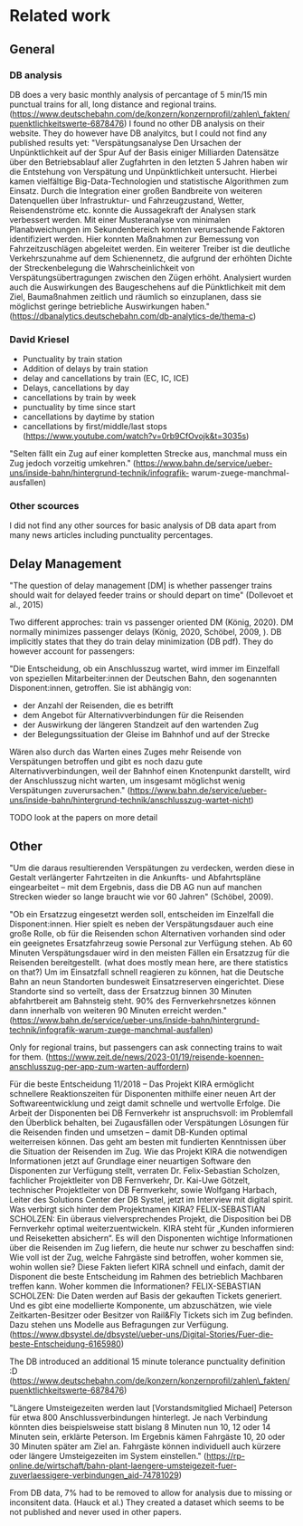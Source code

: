 # Related work

## General
### DB analysis
DB does a very basic monthly analysis of percantage of 5 min/15 min punctual trains for all, long distance and regional trains. (https://www.deutschebahn.com/de/konzern/konzernprofil/zahlen\_fakten/puenktlichkeitswerte-6878476)
I found no other DB analysis on their website.
They do however have DB analyitcs, but I could not find any published results yet:
"Verspätungsanalyse
Den Ursachen der Unpünktlichkeit auf der Spur
Auf der Basis einiger Milliarden Datensätze über den Betriebsablauf aller Zugfahrten in den letzten 5 Jahren haben wir die Entstehung von Verspätung und Unpünktlichkeit untersucht. Hierbei kamen vielfältige Big-Data-Technologien und statistische Algorithmen zum Einsatz. Durch die Integration einer großen Bandbreite von weiteren Datenquellen über Infrastruktur- und Fahrzeugzustand, Wetter, Reisendenströme etc. konnte die Aussagekraft der Analysen stark verbessert werden. Mit einer Musteranalyse von minimalen Planabweichungen im Sekundenbereich konnten verursachende Faktoren identifiziert werden. Hier konnten Maßnahmen zur Bemessung von Fahrzeitzuschlägen abgeleitet werden. Ein weiterer Treiber ist die deutliche Verkehrszunahme auf dem Schienennetz, die aufgrund der erhöhten Dichte der Streckenbelegung die Wahrscheinlichkeit von Verspätungsübertragungen zwischen den Zügen erhöht. Analysiert wurden auch die Auswirkungen des Baugeschehens auf die Pünktlichkeit mit dem Ziel, Baumaßnahmen zeitlich und räumlich so einzuplanen, dass sie möglichst geringe betriebliche Auswirkungen haben." (https://dbanalytics.deutschebahn.com/db-analytics-de/thema-c)

### David Kriesel
- Punctuality by train station
- Addition of delays by train station
- delay and cancellations by train (EC, IC, ICE)
- Delays, cancellations by day
- cancellations by train by week
- punctuality by time since start
- cancellations by daytime by station
- cancellations by first/middle/last stops
(https://www.youtube.com/watch?v=0rb9CfOvojk&t=3035s)

"Selten fällt ein Zug auf einer kompletten Strecke aus, manchmal muss ein Zug
jedoch vorzeitig umkehren." (https://www.bahn.de/service/ueber-uns/inside-bahn/hintergrund-technik/infografik-
warum-zuege-manchmal-ausfallen)

### Other scources
I did not find any other sources for basic analysis of DB data apart from many news articles including punctuality percentages.

## Delay Management 
"The question of delay management [DM] is whether passenger trains should wait
for delayed feeder trains or should depart on time" (Dollevoet et al., 2015)

Two different approches: train vs passenger oriented DM (König, 2020). DM normally minimizes passenger delays (König, 2020, Schöbel, 2009, ). DB implicitly states that they do train delay minimization (DB pdf). They do however account for passengers:

"Die Entscheidung, ob ein Anschlusszug wartet, wird immer im Einzelfall von speziellen Mitarbeiter:innen der Deutschen Bahn, den sogenannten Disponent:innen, getroffen. Sie ist abhängig von: 
- der Anzahl der Reisenden, die es betrifft 
- dem Angebot für Alternativverbindungen für die Reisenden 
- der Auswirkung der längeren Standzeit auf den wartenden Zug 
- der Belegungssituation der Gleise im Bahnhof und auf der Strecke

Wären also durch das Warten eines Zuges mehr Reisende von Verspätungen betroffen und gibt es noch dazu gute Alternativverbindungen, weil der Bahnhof einen Knotenpunkt darstellt, wird der Anschlusszug nicht warten, um insgesamt möglichst wenig Verspätungen zuverursachen." (https://www.bahn.de/service/ueber-uns/inside-bahn/hintergrund-technik/anschlusszug-wartet-nicht)

TODO look at the papers on more detail

## Other
"Um die daraus resultierenden Verspätungen
zu verdecken, werden diese in Gestalt verlängerter Fahrtzeiten in die Ankunfts-
und Abfahrtspläne eingearbeitet – mit dem Ergebnis, dass die DB AG nun auf
manchen Strecken wieder so lange braucht wie vor 60 Jahren" (Schöbel, 2009).

"Ob ein Ersatzzug eingesetzt werden soll, entscheiden im Einzelfall die Disponent:innen. Hier spielt es neben der Verspätungsdauer auch eine große Rolle, ob für die Reisenden schon Alternativen vorhanden sind oder ein geeignetes Ersatzfahrzeug sowie Personal zur Verfügung stehen. Ab 60 Minuten Verspätungsdauer wird in den meisten Fällen ein Ersatzzug für die Reisenden bereitgestellt. 
(what does mostly mean here, are there statistics on that?) 
Um im Einsatzfall schnell reagieren zu können, hat die Deutsche Bahn an neun Standorten bundesweit Einsatzreserven eingerichtet. Diese Standorte sind so verteilt, dass der Ersatzzug binnen 30 Minuten abfahrtbereit am Bahnsteig steht. 90\% des Fernverkehrsnetzes können dann innerhalb von weiteren 90 Minuten erreicht werden." (https://www.bahn.de/service/ueber-uns/inside-bahn/hintergrund-technik/infografik-warum-zuege-manchmal-ausfallen)

Only for regional trains, but passengers can ask connecting trains to wait for them. (https://www.zeit.de/news/2023-01/19/reisende-koennen-anschlusszug-per-app-zum-warten-auffordern)

Für die beste Entscheidung
11/2018 – Das Projekt KIRA ermöglicht schnellere Reaktionszeiten für Disponenten mithilfe einer neuen Art der Softwareentwicklung und zeigt damit schnelle und wertvolle Erfolge.
Die Arbeit der Disponenten bei DB Fernverkehr ist anspruchsvoll: im Problemfall den Überblick behalten, bei Zugausfällen oder Verspätungen Lösungen für die Reisenden finden und umsetzen – damit DB-Kunden optimal weiterreisen können. Das geht am besten mit fundierten Kenntnissen über die Situation der Reisenden im Zug. Wie das Projekt KIRA die notwendigen Informationen jetzt auf Grundlage einer neuartigen Software den Disponenten zur Verfügung stellt, verraten Dr. Felix-Sebastian Scholzen, fachlicher Projektleiter von DB Fernverkehr, Dr. Kai-Uwe Götzelt, technischer Projektleiter von DB Fernverkehr, sowie Wolfgang Harbach, Leiter des Solutions Center der DB Systel, jetzt im Interview mit digital spirit.
Was verbirgt sich hinter dem Projektnamen KIRA?
FELIX-SEBASTIAN SCHOLZEN: Ein überaus vielversprechendes Projekt, die Disposition bei DB Fernverkehr optimal weiterzuentwickeln. KIRA steht für „Kunden informieren und Reiseketten absichern“. Es will den Disponenten wichtige Informationen über die Reisenden im Zug liefern, die heute nur schwer zu beschaffen sind: Wie voll ist der Zug, welche Fahrgäste sind betroffen, woher kommen sie, wohin wollen sie? Diese Fakten liefert KIRA schnell und einfach, damit der Disponent die beste Entscheidung im Rahmen des betrieblich Machbaren treffen kann.
Woher kommen die Informationen?
FELIX-SEBASTIAN SCHOLZEN: Die Daten werden auf Basis der gekauften Tickets generiert. Und es gibt eine modellierte Komponente, um abzuschätzen, wie viele Zeitkarten-Besitzer oder Besitzer von Rail&Fly Tickets sich im Zug befinden. Dazu stehen uns Modelle aus Befragungen zur Verfügung. (https://www.dbsystel.de/dbsystel/ueber-uns/Digital-Stories/Fuer-die-beste-Entscheidung-6165980)

The DB introduced an additional 15 minute tolerance punctuality definition :D (https://www.deutschebahn.com/de/konzern/konzernprofil/zahlen\_fakten/puenktlichkeitswerte-6878476)

"Längere Umsteigezeiten werden laut [Vorstandsmitglied Michael] Peterson für etwa 800 Anschlussverbindungen hinterlegt. Je nach Verbindung könnten dies beispielsweise statt bislang 8 Minuten nun 10, 12 oder 14 Minuten sein, erklärte Peterson. Im Ergebnis kämen Fahrgäste 10, 20 oder 30 Minuten später am Ziel an. Fahrgäste können individuell auch kürzere oder längere Umsteigezeiten im System einstellen." (https://rp-online.de/wirtschaft/bahn-plant-laengere-umsteigezeit-fuer-zuverlaessigere-verbindungen_aid-74781029)

From DB data, 7% had to be removed to allow for analysis due to missing or inconsitent data. (Hauck et al.) They created a dataset which seems to be not published and never used in other papers.